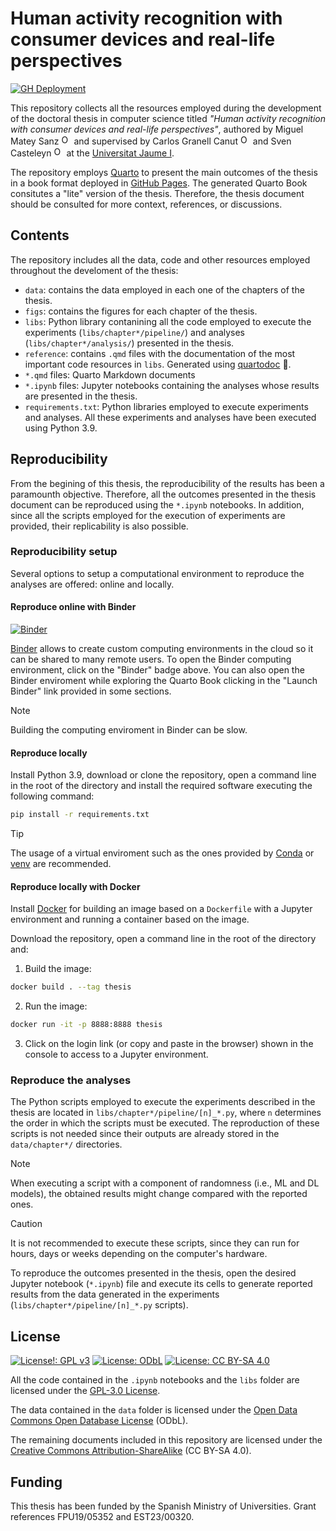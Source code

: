 # Human activity recognition with consumer devices and real-life perspectives

[![GH Deployment](https://img.shields.io/badge/GitHub%20Pages-Deployment-green.svg)](https://matey97.github.io/thesis)

This repository collects all the resources employed during the development of the doctoral thesis in computer science titled *"Human activity recognition with consumer devices and real-life perspectives"*, authored by 
Miguel Matey Sanz <a href="https://orcid.org/0000-0002-1189-5079"><img alt="ORCID logo" src="https://info.orcid.org/wp-content/uploads/2019/11/orcid_16x16.png" width="16" height="16"/></a>
and supervised by Carlos Granell Canut <a href="https://orcid.org/0000-0003-1004-9695"><img alt="ORCID logo" src="https://info.orcid.org/wp-content/uploads/2019/11/orcid_16x16.png" width="16" height="16"/></a>
and Sven Casteleyn <a href="https://orcid.org/0000-0003-0572-5716"><img alt="ORCID logo" src="https://info.orcid.org/wp-content/uploads/2019/11/orcid_16x16.png" width="16" height="16"/></a>
at the [Universitat Jaume I](www.uji.es).

The repository employs [Quarto](https://quarto.org) to present the main outcomes of the thesis in a book format deployed in [GitHub Pages](https://matey97.github.io/thesis). The generated Quarto Book consitutes a "lite" version of the thesis. Therefore, the thesis document should be consulted for more context, references, or discussions.

## Contents
The repository includes all the data, code and other resources employed throughout the develoment of the thesis:

- `data`: contains the data employed in each one of the chapters of the thesis.
- `figs`: contains the figures for each chapter of the thesis.
- `libs`: Python library contanining all the code employed to execute the experiments (`libs/chapter*/pipeline/`) and analyses (`libs/chapter*/analysis/`) presented in the thesis.
- `reference`: contains `.qmd` files with the documentation of the most important code resources in `libs`. Generated using [quartodoc](https://github.com/machow/quartodoc/) :rocket:.
- `*.qmd` files: Quarto Markdown documents
- `*.ipynb` files: Jupyter notebooks containing the analyses whose results are presented in the thesis.
- `requirements.txt`: Python libraries employed to execute experiments and analyses. All these experiments and analyses have been executed using Python 3.9.

## Reproducibility
From the begining of this thesis, the reproducibility of the results has been a paramounth objective. Therefore, all the outcomes presented in the thesis document can be reproduced using the `*.ipynb` notebooks. In addition, since all the scripts employed for the execution of experiments are provided, their replicability is also possible.

### Reproducibility setup
Several options to setup a computational environment to reproduce the analyses are offered: online and locally.

#### Reproduce online with Binder
[![Binder](https://mybinder.org/badge_logo.svg)](https://mybinder.org/v2/gh/matey97/thesis/HEAD)

[Binder](https://mybinder.readthedocs.io/en/latest/) allows to create custom computing environments in the cloud so it can be shared to many remote users.
To open the Binder computing environment, click on the "Binder" badge above. You can also open the Binder enviroment while exploring the Quarto Book clicking in the "Launch Binder" link provided in some sections.

> [!NOTE]
> Building the computing enviroment in Binder can be slow.

#### Reproduce locally
Install Python 3.9, download or clone the repository, open a command line in the root of the directory and install the required software executing the following command:

```bash
pip install -r requirements.txt
```

> [!TIP]
> The usage of a virtual enviroment such as the ones provided by [Conda](https://conda.io/projects/conda/en/latest/index.html) or [venv](https://docs.python.org/3/library/venv.html) are recommended.

#### Reproduce locally with Docker
Install [Docker](https://www.docker.com) for building an image based on a `Dockerfile` with a Jupyter environment and running a container based on the image.

Download the repository, open a command line in the root of the directory and:

1. Build the image:

```bash
docker build . --tag thesis
```

2. Run the image:

```bash
docker run -it -p 8888:8888 thesis
```

3. Click on the login link (or copy and paste in the browser) shown in the console to access to a Jupyter environment.

### Reproduce the analyses
The Python scripts employed to execute the experiments described in the thesis are located in `libs/chapter*/pipeline/[n]_*.py`, where `n` determines the order in which the scripts must be executed. The reproduction of these scripts is not needed since their outputs are already stored in the `data/chapter*/` directories.

> [!NOTE]
> When executing a script with a component of randomness (i.e., ML and DL models), the obtained results might change compared with the reported ones.

> [!CAUTION]
> It is not recommended to execute these scripts, since they can run for hours, days or weeks depending on the computer's hardware.

To reproduce the outcomes presented in the thesis, open the desired Jupyter notebook (`*.ipynb`) file and execute its cells to generate reported results from the data generated in the experiments (`libs/chapter*/pipeline/[n]_*.py` scripts).

## License

[![License!: GPL v3](https://img.shields.io/badge/Code%20License-GPLv3-blue.svg)](https://www.gnu.org/licenses/gpl-3.0) 
[![License: ODbL](https://img.shields.io/badge/Data%20License-ODbL-brightgreen.svg)](https://opendatacommons.org/licenses/odbl/) 
[![License: CC BY-SA 4.0](https://img.shields.io/badge/Documents%20License-CC_BY--SA_4.0-lightgrey.svg)](https://creativecommons.org/licenses/by-sa/4.0/)

All the code contained in the `.ipynb` notebooks and the `libs` folder are licensed under the [GPL-3.0 License](LICENSE).

The data contained in the `data` folder is licensed under the [Open Data Commons Open Database License](https://opendatacommons.org/licenses/odbl/1.0) (ODbL).

The remaining documents included in this repository are licensed under the [Creative Commons Attribution-ShareAlike](https://creativecommons.org/licenses/by-sa/4.0/) (CC BY-SA 4.0).

## Funding

This thesis has been funded by the Spanish Ministry of Universities. Grant references FPU19/05352 and EST23/00320.

